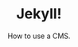 ---
title: Jekyll!
subtitle: How to use a CMS.
layout: default
modal-id: 7
html: https://doodpls.github.io
thumbnail: jekyll.jpg
project-date: november 2019
category: Wordpress
description: This shows how we can use, and customize a static CMS (jekyll).

---